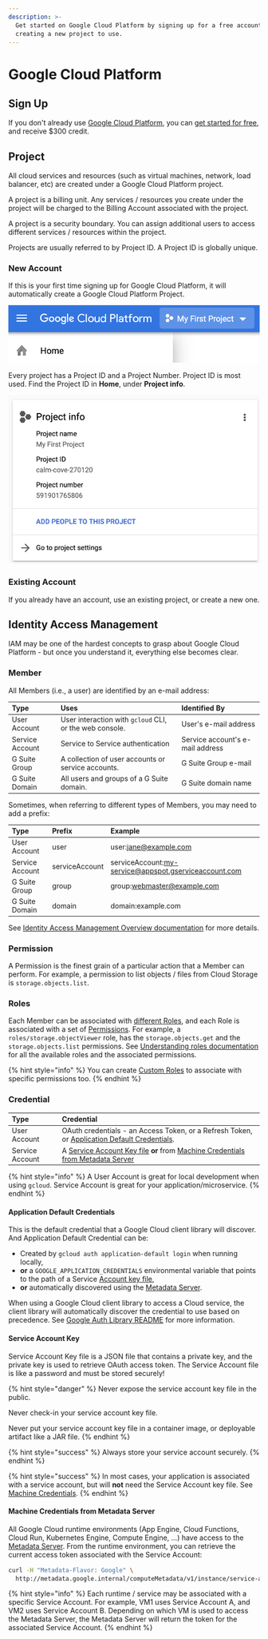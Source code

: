 ```yaml
---
description: >-
  Get started on Google Cloud Platform by signing up for a free account and
  creating a new project to use.
---
```


# Google Cloud Platform

## Sign Up

If you don't already use [Google Cloud Platform](http://cloud.google.com/), you can [get started for free](http://cloud.google.com/freetrial), and receive $300 credit.

## Project

All cloud services and resources \(such as virtual machines, network, load balancer, etc\) are created under a Google Cloud Platform project.

A project is a billing unit. Any services / resources you create under the project will be charged to the Billing Account associated with the project.

A project is a security boundary. You can assign additional users to access different services / resources within the project.

Projects are usually referred to by Project ID. A Project ID is globally unique.

### New Account

If this is your first time signing up for Google Cloud Platform, it will automatically create a Google Cloud Platform Project.

![Google Cloud Platform console with a default project](../.gitbook/assets/image%20%281%29.png)

Every project has a Project ID and a Project Number. Project ID is most used. Find the Project ID in **Home**, under **Project info**.

![Project info panel showing the Project ID](../.gitbook/assets/image%20%282%29.png)

### Existing Account

If you already have an account, use an existing project, or create a new one.

## Identity Access Management

IAM may be one of the hardest concepts to grasp about Google Cloud Platform - but once you understand it, everything else becomes clear.

### Member

All Members \(i.e., a user\) are identified by an e-mail address:

| Type | Uses | Identified By |
| :--- | :--- | :--- |
| User Account | User interaction with `gcloud` CLI, or the web console. | User's e-mail address |
| Service Account | Service to Service authentication | Service account's e-mail address |
| G Suite Group | A collection of user accounts or service accounts. | G Suite Group e-mail |
| G Suite Domain | All users and groups of a G Suite domain. | G Suite domain name |

Sometimes, when referring to different types of Members, you may need to add a prefix:

| Type | Prefix | Example |
| :--- | :--- | :--- |
| User Account | user | user:jane@example.com |
| Service Account | serviceAccount | serviceAccount:my-service@appspot.gserviceaccount.com |
| G Suite Group | group | group:webmaster@example.com |
| G Suite Domain | domain | domain:example.com |

See [Identity Access Management Overview documentation](https://cloud.google.com/iam/docs/overview) for more details.

### Permission

A Permission is the finest grain of a particular action that a Member can perform. For example, a permission to list objects / files from Cloud Storage is `storage.objects.list`.

### Roles

Each Member can be associated with [different Roles](https://cloud.google.com/iam/docs/understanding-roles), and each Role is associated with a set of [Permissions](google-cloud-platform.md#permission).  For example, a `roles/storage.objectViewer` role, has the `storage.objects.get` and the `storage.objects.list` permissions.  See [Understanding roles documentation](https://cloud.google.com/iam/docs/understanding-roles) for all the available roles and the associated permissions.

{% hint style="info" %}
You can create [Custom Roles](https://cloud.google.com/iam/docs/understanding-custom-roles) to associate with specific permissions too.
{% endhint %}

### Credential

| Type | Credential |
| :--- | :--- |
| User Account | OAuth credentials - an Access Token, or a Refresh Token, or [Application Default Credentials](google-cloud-platform.md#application-default-credentials). |
| Service Account | A [Service Account Key file](https://cloud.google.com/iam/docs/creating-managing-service-account-keys) **or** from [Machine Credentials from Metadata Server](https://cloud.google.com/compute/docs/storing-retrieving-metadata) |

{% hint style="info" %}
A User Account is great for local development when using `gcloud`.  Service Account is great for your application/microservice.
{% endhint %}

#### Application Default Credentials

This is the default credential that a Google Cloud client library will discover. And Application Default Credential can be:

* Created by `gcloud auth application-default login` when running locally,
* **or** a `GOOGLE_APPLICATION_CREDENTIALS` environmental variable that points to the path of a Service [Account key file](google-cloud-platform.md#service-account-key),
* **or** automatically discovered using the [Metadata Server](google-cloud-platform.md#machine-credentials). 

When using a Google Cloud client library to access a Cloud service, the client library will automatically discover the credential to use based on precedence. See [Google Auth Library README](https://github.com/googleapis/google-auth-library-java/blob/master/README.md#application-default-credentials) for more information.

#### Service Account Key

Service Account Key file is a JSON file that contains a private key, and the private key is used to retrieve OAuth access token. The Service Account file is like a password and must be stored securely!

{% hint style="danger" %}
Never expose the service account key file in the public.

Never check-in your service account key file.

Never put your service account key file in a container image, or deployable artifact like a JAR file.
{% endhint %}

{% hint style="success" %}
Always store your service account securely.
{% endhint %}

{% hint style="success" %}
In most cases, your application is associated with a service account, but will **not** need the Service Account key file. See [Machine Credentials](google-cloud-platform.md#machine-credentials-from-metadata-server).
{% endhint %}

#### Machine Credentials from Metadata Server

All Google Cloud runtime environments \(App Engine, Cloud Functions, Cloud Run, Kubernetes Engine, Compute Engine, ...\) have access to the [Metadata Server](https://cloud.google.com/compute/docs/storing-retrieving-metadata). From the runtime environment, you can retrieve the current access token associated with the Service Account:

```bash
curl -H "Metadata-Flavor: Google" \
  http://metadata.google.internal/computeMetadata/v1/instance/service-accounts/default/token
```

{% hint style="info" %}
Each runtime / service may be associated with a specific Service Account. For example, VM1 uses Service Account A, and VM2 uses Service Account B. Depending on which VM is used to access the Metadata Server, the Metadata Server will return the token for the associated Service Account.
{% endhint %}

